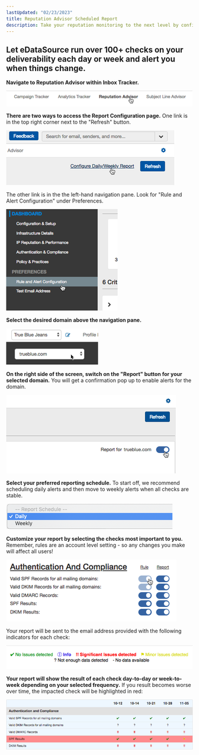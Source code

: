 ```yaml
---
lastUpdated: "02/23/2023"
title: Reputation Advisor Scheduled Report
description: Take your reputation monitoring to the next level by configuring a weekly audit straight to your inbox.
---
```


## Let eDataSource run over 100+ checks on your deliverability each day or week and alert you when things change.

**Navigate to Reputation Advisor within Inbox Tracker.** 

![](media/reputation_advisor_scheduled_report/image_0.png)

**There are two ways to access the Report Configuration page.** One link is in the top right corner next to the "Refresh" button.

![](media/reputation_advisor_scheduled_report/image_1.png)

 The other link is in the the left-hand navigation pane. Look for "Rule and Alert Configuration" under Preferences.

![](media/reputation_advisor_scheduled_report/image_2.png)

**Select the desired domain above the navigation pane.** 

![](media/reputation_advisor_scheduled_report/image_3.png)

**On the right side of the screen, switch on the "Report" button for your selected domain.** 
 You will get a confirmation pop up to enable alerts for the domain.

![](media/reputation_advisor_scheduled_report/image_4.png)

**Select your preferred reporting schedule.** To start off, we recommend scheduling daily alerts and then move to weekly alerts when all checks are stable.

![](media/reputation_advisor_scheduled_report/image_5.png)

**Customize your report by selecting the checks most important to you.** Remember, rules are an account level setting - so any changes you make will affect all users!

![](media/reputation_advisor_scheduled_report/image_6.png)

 Your report will be sent to the email address provided with the following indicators for each check:

![](media/reputation_advisor_scheduled_report/image_7.png)

**Your report will show the result of each check day-to-day or week-to-week depending on your selected frequency.** If you result becomes worse over time, the impacted check will be highlighted in red:

![](media/reputation_advisor_scheduled_report/image_8.png)
